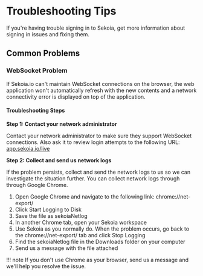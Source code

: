 # Troubleshooting Tips

If you're having trouble signing in to Sekoia, get more information about signing in issues and fixing them.

## Common Problems

### WebSocket Problem

If Sekoia.io can't maintain WebSocket connections on the browser, the web application won't automatically refresh with the new contents and a network connectivity error is displayed on top of the application.

#### Troubleshooting Steps

**Step 1: Contact your network administrator**

Contact your network administrator to make sure they support WebSocket connections. Also ask it to review login attempts to the following URL: [app.sekoia.io/live](app.sekoia.io/live)

**Step 2: Collect and send us network logs**

If the problem persists, collect and send the network logs to us so we can investigate the situation further. You can collect network logs through through Google Chrome.

1. Open Google Chrome and navigate to the following link: chrome://net-export/
2. Click Start Logging to Disk
3. Save the file as sekoiaNetlog
4. In another Chrome tab, open your Sekoia workspace
5. Use Sekoia as you normally do. When the problem occurs, go back to the chrome://net-export/ tab and click Stop Logging
6. Find the sekoiaNetlog file in the Downloads folder on your computer
7. Send us a message with the file attached

!!! note
    If you don't use Chrome as your browser, send us a message and we'll help you resolve the issue.